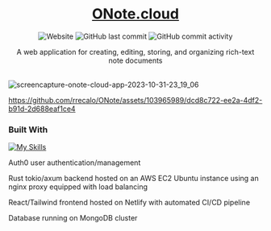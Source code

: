 <p align="center">
  <p align="center">
  </p>
	<h1 align="center"><b><a href="https://onote.cloud)">ONote.cloud</a></b></h1>
 <p align="center">
   <img alt="Website" src="https://img.shields.io/website?url=https%3A%2F%2Fwww.ifhomeimpro.com&up_message=live&label=production">
   <img alt="GitHub last commit" src="https://img.shields.io/github/last-commit/rrecalo/ONote"/>
   <img alt="GitHub commit activity" src="https://img.shields.io/github/commit-activity/t/rrecalo/ONote"/>
</p>
	<p align="center"> 
    A web application for creating, editing, storing, and organizing rich-text note documents
    <br />
    <br />

  </p>
</p>




![screencapture-onote-cloud-app-2023-10-31-23_19_06](https://github.com/rrecalo/notes-app/assets/103965989/e6b21ff7-b692-4d5e-aa25-38e195dc4ed4)


https://github.com/rrecalo/ONote/assets/103965989/dcd8c722-ee2a-4df2-b91d-2d688eaf1ce4


### Built With
[![My Skills](https://skillicons.dev/icons?i=react,tailwind,rust,aws,mongodb,netlify,nginx)](https://skillicons.dev)

Auth0 user authentication/management

Rust tokio/axum backend hosted on an AWS EC2 Ubuntu instance using an nginx proxy equipped with load balancing

React/Tailwind frontend hosted on Netlify with automated CI/CD pipeline

Database running on MongoDB cluster
